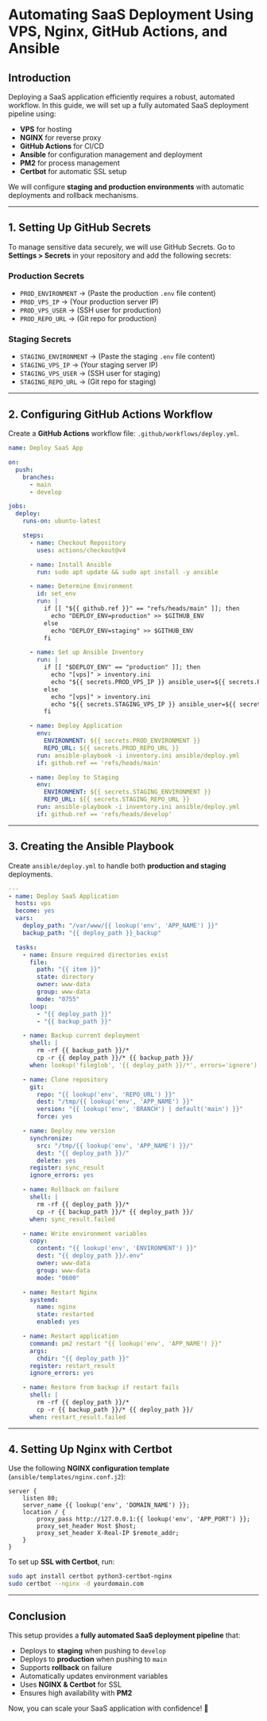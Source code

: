 # Automating SaaS Deployment Using VPS, Nginx, GitHub Actions, and Ansible

## Introduction

Deploying a SaaS application efficiently requires a robust, automated workflow. In this guide, we will set up a fully automated SaaS deployment pipeline using:

- **VPS** for hosting
- **NGINX** for reverse proxy
- **GitHub Actions** for CI/CD
- **Ansible** for configuration management and deployment
- **PM2** for process management
- **Certbot** for automatic SSL setup

We will configure **staging and production environments** with automatic deployments and rollback mechanisms.

---

## 1. Setting Up GitHub Secrets

To manage sensitive data securely, we will use GitHub Secrets. Go to **Settings > Secrets** in your repository and add the following secrets:

### **Production Secrets**

- `PROD_ENVIRONMENT` → (Paste the production `.env` file content)
- `PROD_VPS_IP` → (Your production server IP)
- `PROD_VPS_USER` → (SSH user for production)
- `PROD_REPO_URL` → (Git repo for production)

### **Staging Secrets**

- `STAGING_ENVIRONMENT` → (Paste the staging `.env` file content)
- `STAGING_VPS_IP` → (Your staging server IP)
- `STAGING_VPS_USER` → (SSH user for staging)
- `STAGING_REPO_URL` → (Git repo for staging)

---

## 2. Configuring GitHub Actions Workflow

Create a **GitHub Actions** workflow file: `.github/workflows/deploy.yml`.

```yaml
name: Deploy SaaS App

on:
  push:
    branches:
      - main
      - develop

jobs:
  deploy:
    runs-on: ubuntu-latest

    steps:
      - name: Checkout Repository
        uses: actions/checkout@v4

      - name: Install Ansible
        run: sudo apt update && sudo apt install -y ansible

      - name: Determine Environment
        id: set_env
        run: |
          if [[ "${{ github.ref }}" == "refs/heads/main" ]]; then
            echo "DEPLOY_ENV=production" >> $GITHUB_ENV
          else
            echo "DEPLOY_ENV=staging" >> $GITHUB_ENV
          fi

      - name: Set up Ansible Inventory
        run: |
          if [[ "$DEPLOY_ENV" == "production" ]]; then
            echo "[vps]" > inventory.ini
            echo "${{ secrets.PROD_VPS_IP }} ansible_user=${{ secrets.PROD_VPS_USER }} ansible_ssh_private_key_file=~/.ssh/id_rsa" >> inventory.ini
          else
            echo "[vps]" > inventory.ini
            echo "${{ secrets.STAGING_VPS_IP }} ansible_user=${{ secrets.STAGING_VPS_USER }} ansible_ssh_private_key_file=~/.ssh/id_rsa" >> inventory.ini
          fi

      - name: Deploy Application
        env:
          ENVIRONMENT: ${{ secrets.PROD_ENVIRONMENT }}
          REPO_URL: ${{ secrets.PROD_REPO_URL }}
        run: ansible-playbook -i inventory.ini ansible/deploy.yml
        if: github.ref == 'refs/heads/main'

      - name: Deploy to Staging
        env:
          ENVIRONMENT: ${{ secrets.STAGING_ENVIRONMENT }}
          REPO_URL: ${{ secrets.STAGING_REPO_URL }}
        run: ansible-playbook -i inventory.ini ansible/deploy.yml
        if: github.ref == 'refs/heads/develop'
```

---

## 3. Creating the Ansible Playbook

Create `ansible/deploy.yml` to handle both **production and staging** deployments.

```yaml
---
- name: Deploy SaaS Application
  hosts: vps
  become: yes
  vars:
    deploy_path: "/var/www/{{ lookup('env', 'APP_NAME') }}"
    backup_path: "{{ deploy_path }}_backup"

  tasks:
    - name: Ensure required directories exist
      file:
        path: "{{ item }}"
        state: directory
        owner: www-data
        group: www-data
        mode: "0755"
      loop:
        - "{{ deploy_path }}"
        - "{{ backup_path }}"

    - name: Backup current deployment
      shell: |
        rm -rf {{ backup_path }}/*
        cp -r {{ deploy_path }}/* {{ backup_path }}/
      when: lookup('fileglob', '{{ deploy_path }}/*', errors='ignore')

    - name: Clone repository
      git:
        repo: "{{ lookup('env', 'REPO_URL') }}"
        dest: "/tmp/{{ lookup('env', 'APP_NAME') }}"
        version: "{{ lookup('env', 'BRANCH') | default('main') }}"
        force: yes

    - name: Deploy new version
      synchronize:
        src: "/tmp/{{ lookup('env', 'APP_NAME') }}/"
        dest: "{{ deploy_path }}/"
        delete: yes
      register: sync_result
      ignore_errors: yes

    - name: Rollback on failure
      shell: |
        rm -rf {{ deploy_path }}/*
        cp -r {{ backup_path }}/* {{ deploy_path }}/
      when: sync_result.failed

    - name: Write environment variables
      copy:
        content: "{{ lookup('env', 'ENVIRONMENT') }}"
        dest: "{{ deploy_path }}/.env"
        owner: www-data
        group: www-data
        mode: "0600"

    - name: Restart Nginx
      systemd:
        name: nginx
        state: restarted
        enabled: yes

    - name: Restart application
      command: pm2 restart "{{ lookup('env', 'APP_NAME') }}"
      args:
        chdir: "{{ deploy_path }}"
      register: restart_result
      ignore_errors: yes

    - name: Restore from backup if restart fails
      shell: |
        rm -rf {{ deploy_path }}/*
        cp -r {{ backup_path }}/* {{ deploy_path }}/
      when: restart_result.failed
```

---

## 4. Setting Up Nginx with Certbot

Use the following **NGINX configuration template** (`ansible/templates/nginx.conf.j2`):

```nginx
server {
    listen 80;
    server_name {{ lookup('env', 'DOMAIN_NAME') }};
    location / {
        proxy_pass http://127.0.0.1:{{ lookup('env', 'APP_PORT') }};
        proxy_set_header Host $host;
        proxy_set_header X-Real-IP $remote_addr;
    }
}
```

To set up **SSL with Certbot**, run:

```bash
sudo apt install certbot python3-certbot-nginx
sudo certbot --nginx -d yourdomain.com
```

---

## Conclusion

This setup provides a **fully automated SaaS deployment pipeline** that:

- Deploys to **staging** when pushing to `develop`
- Deploys to **production** when pushing to `main`
- Supports **rollback** on failure
- Automatically updates environment variables
- Uses **NGINX & Certbot** for SSL
- Ensures high availability with **PM2**

Now, you can scale your SaaS application with confidence! 🚀

